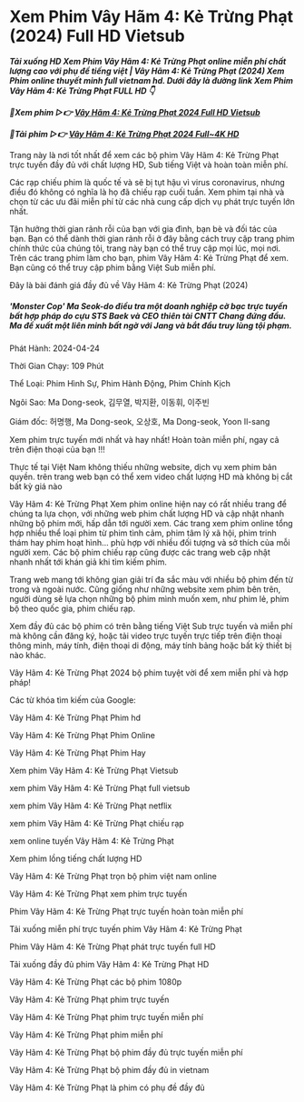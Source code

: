 <h1>Xem Phim Vây Hãm 4: Kẻ Trừng Phạt (2024) Full HD Vietsub</h1>

<b><I>Tải xuống HD Xem Phim Vây Hãm 4: Kẻ Trừng Phạt online miễn phí chất lượng cao với phụ đề tiếng việt | Vây Hãm 4: Kẻ Trừng Phạt (2024) Xem Phim online thuyết minh full vietnam hd. Dưới đây là đường link Xem Phim Vây Hãm 4: Kẻ Trừng Phạt FULL HD 👇</I></b>

<p><b><I>🔴Xem phim ▷👉 <a href="https://zeta.figy.digital/vi/movie/1017163/4" rel="noopener">Vây Hãm 4: Kẻ Trừng Phạt 2024 Full HD Vietsub</a></I></b></p>

<p><b><I>🔴Tải phim ▷👉 <a href="https://zeta.figy.digital/vi/movie/1017163/4" rel="noopener">Vây Hãm 4: Kẻ Trừng Phạt 2024 Full~4K HD</a></I></b></p>

Trang này là nơi tốt nhất để xem các bộ phim Vây Hãm 4: Kẻ Trừng Phạt trực tuyến đầy đủ với chất lượng HD, Sub tiếng Việt và hoàn toàn miễn phí.

Các rạp chiếu phim là quốc tế và sẽ bị tụt hậu vì virus coronavirus, nhưng điều đó không có nghĩa là họ đã chiếu rạp cuối tuần. Xem phim tại nhà và chọn từ các ưu đãi miễn phí từ các nhà cung cấp dịch vụ phát trực tuyến lớn nhất.

Tận hưởng thời gian rảnh rỗi của bạn với gia đình, bạn bè và đối tác của bạn. Bạn có thể dành thời gian rảnh rỗi ở đây bằng cách truy cập trang phim chính thức của chúng tôi, trang này bạn có thể truy cập mọi lúc, mọi nơi. Trên các trang phim làm cho bạn, phim Vây Hãm 4: Kẻ Trừng Phạt để xem. Bạn cũng có thể truy cập phim bằng Việt Sub miễn phí.

Đây là bài đánh giá đầy đủ về Vây Hãm 4: Kẻ Trừng Phạt (2024)

<h5>'Monster Cop' Ma Seok-do điều tra một doanh nghiệp cờ bạc trực tuyến bất hợp pháp do cựu STS Baek và CEO thiên tài CNTT Chang đứng đầu. Ma đề xuất một liên minh bất ngờ với Jang và bắt đầu truy lùng tội phạm.</h5>

Phát Hành: 2024-04-24

Thời Gian Chạy: 109 Phút

Thể Loại: Phim Hình Sự, Phim Hành Động, Phim Chính Kịch

Ngôi Sao: Ma Dong-seok, 김무열, 박지환, 이동휘, 이주빈

Giám đốc: 허명행, Ma Dong-seok, 오상호, Ma Dong-seok, Yoon Il-sang

Xem phim trực tuyến mới nhất và hay nhất! Hoàn toàn miễn phí, ngay cả trên điện thoại của bạn !!!

Thực tế tại Việt Nam không thiếu những website, dịch vụ xem phim bản quyền. trên trang web bạn có thể xem video chất lượng HD mà không bị cắt bất kỳ giá nào

Vây Hãm 4: Kẻ Trừng Phạt Xem phim online hiện nay có rất nhiều trang để chúng ta lựa chọn, với những web phim chất lượng HD và cập nhật nhanh những bộ phim mới, hấp dẫn tới người xem. Các trang xem phim online tổng hợp nhiều thể loại phim từ phim tình cảm, phim tâm lý xã hội, phim trinh thám hay phim hoạt hình… phù hợp với nhiều đối tượng và sở thích của mỗi người xem. Các bộ phim chiếu rạp cũng được các trang web cập nhật nhanh nhất tới khán giả khi tìm kiếm phim.

Trang web mang tới không gian giải trí đa sắc màu với nhiều bộ phim đến từ trong và ngoài nước. Cũng giống như những website xem phim bên trên, người dùng sẽ lựa chọn những bộ phim mình muốn xem, như phim lẻ, phim bộ theo quốc gia, phim chiếu rạp.

Xem đầy đủ các bộ phim có trên bằng tiếng Việt Sub trực tuyến và miễn phí mà không cần đăng ký, hoặc tải video trực tuyến trực tiếp trên điện thoại thông minh, máy tính, điện thoại di động, máy tính bảng hoặc bất kỳ thiết bị nào khác.

Vây Hãm 4: Kẻ Trừng Phạt 2024 bộ phim tuyệt vời để xem miễn phí và hợp pháp!

Các từ khóa tìm kiếm của Google:

Vây Hãm 4: Kẻ Trừng Phạt Phim hd

Vây Hãm 4: Kẻ Trừng Phạt Phim Online

Vây Hãm 4: Kẻ Trừng Phạt Phim Hay

Xem phim Vây Hãm 4: Kẻ Trừng Phạt Vietsub

xem phim Vây Hãm 4: Kẻ Trừng Phạt full vietsub

xem phim Vây Hãm 4: Kẻ Trừng Phạt netflix

xem phim Vây Hãm 4: Kẻ Trừng Phạt chiếu rạp

xem online tuyến Vây Hãm 4: Kẻ Trừng Phạt

Xem phim lồng tiếng chất lượng HD

Vây Hãm 4: Kẻ Trừng Phạt trọn bộ phim việt nam online

Vây Hãm 4: Kẻ Trừng Phạt xem phim trực tuyến

Phim Vây Hãm 4: Kẻ Trừng Phạt trực tuyến hoàn toàn miễn phí

Tải xuống miễn phí trực tuyến phim Vây Hãm 4: Kẻ Trừng Phạt

Phim Vây Hãm 4: Kẻ Trừng Phạt phát trực tuyến full HD

Tải xuống đầy đủ phim Vây Hãm 4: Kẻ Trừng Phạt HD

Vây Hãm 4: Kẻ Trừng Phạt các bộ phim 1080p

Vây Hãm 4: Kẻ Trừng Phạt phim trực tuyến

Vây Hãm 4: Kẻ Trừng Phạt phim trực tuyến miễn phí

Vây Hãm 4: Kẻ Trừng Phạt phim miễn phí

Vây Hãm 4: Kẻ Trừng Phạt bộ phim đầy đủ trực tuyến miễn phí

Vây Hãm 4: Kẻ Trừng Phạt bộ phim đầy đủ in vietnam

Vây Hãm 4: Kẻ Trừng Phạt là phim có phụ đề đầy đủ
